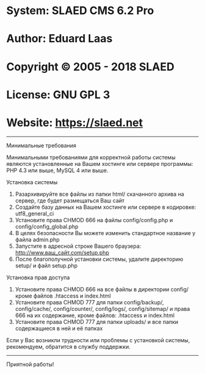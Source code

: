 # System: SLAED CMS 6.2 Pro
# Author: Eduard Laas
# Copyright © 2005 - 2018 SLAED
# License: GNU GPL 3
# Website: https://slaed.net
---------------------------

Минимальные требования

Минимальными требованиями для корректной работы системы являются установленные на Вашем хостинге или сервере программы: PHP 4.3 или выше, MySQL 4 или выше.

Установка системы

1. Разархивируйте все файлы из папки html/ скачанного архива на сервер, где будет размещаться Ваш сайт
2. Создайте базу данных на Вашем хостинге или сервере в кодировке: utf8_general_ci
3. Установите права CHMOD 666 на файлы config/config.php и config/config_global.php
4. В целях безопасности Вы можете изменить стандартное название у файла admin.php
5. Запустите в адресной строке Вашего браузера: http://www.ваш_сайт.com/setup.php
6. После благополучной установки системы, удалите директорию setup/ и файл setup.php

Установка прав доступа

1. Установите права CHMOD 666 на все файлы в директории config/ кроме файлов .htaccess и index.html
2. Установите права CHMOD 777 для папки config/backup/, config/cache/, config/counter/, config/logs/, config/sitemap/ и права 666 на их содержание, кроме файлов: .htaccess и index.html
3. Установите права CHMOD 777 для папки uploads/ и все папки содержащиеся в ней и её папках

Если у Вас возникли трудности или проблемы с установкой системы, рекомендуем, обратится в службу поддержки.

--------------------------

Приятной работы!
